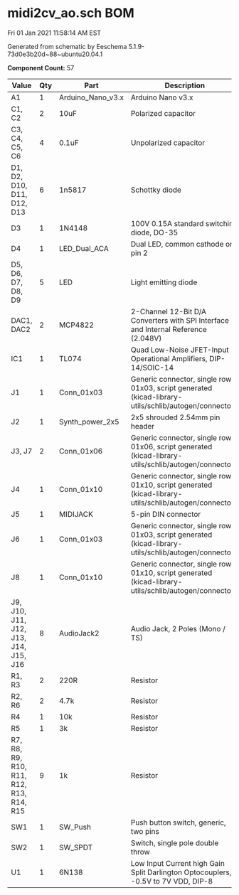 # midi2cv_ao.sch BOM

Fri 01 Jan 2021 11:58:14 AM EST

Generated from schematic by Eeschema 5.1.9-73d0e3b20d~88~ubuntu20.04.1

**Component Count:** 57

| Value | Qty | Part | Description | Vendor |
| ----- | --- | ---- | ----------- | ------ |
| A1 | 1 | Arduino_Nano_v3.x | Arduino Nano v3.x |  |
| C1, C2 | 2 | 10uF | Polarized capacitor |  |
| C3, C4, C5, C6 | 4 | 0.1uF | Unpolarized capacitor |  |
| D1, D2, D10, D11, D12, D13 | 6 | 1n5817 | Schottky diode |  |
| D3 | 1 | 1N4148 | 100V 0.15A standard switching diode, DO-35 |  |
| D4 | 1 | LED_Dual_ACA | Dual LED, common cathode on pin 2 |  |
| D5, D6, D7, D8, D9 | 5 | LED | Light emitting diode |  |
| DAC1, DAC2 | 2 | MCP4822 | 2-Channel 12-Bit D/A Converters with SPI Interface and Internal Reference (2.048V) |  |
| IC1 | 1 | TL074 | Quad Low-Noise JFET-Input Operational Amplifiers, DIP-14/SOIC-14 |  |
| J1 | 1 | Conn_01x03 | Generic connector, single row, 01x03, script generated (kicad-library-utils/schlib/autogen/connector/) |  |
| J2 | 1 | Synth_power_2x5 | 2x5 shrouded 2.54mm pin header |  |
| J3, J7 | 2 | Conn_01x06 | Generic connector, single row, 01x06, script generated (kicad-library-utils/schlib/autogen/connector/) |  |
| J4 | 1 | Conn_01x10 | Generic connector, single row, 01x10, script generated (kicad-library-utils/schlib/autogen/connector/) |  |
| J5 | 1 | MIDIJACK | 5-pin DIN connector |  |
| J6 | 1 | Conn_01x03 | Generic connector, single row, 01x03, script generated (kicad-library-utils/schlib/autogen/connector/) |  |
| J8 | 1 | Conn_01x10 | Generic connector, single row, 01x10, script generated (kicad-library-utils/schlib/autogen/connector/) |  |
| J9, J10, J11, J12, J13, J14, J15, J16 | 8 | AudioJack2 | Audio Jack, 2 Poles (Mono / TS) |  |
| R1, R3 | 2 | 220R | Resistor |  |
| R2, R6 | 2 | 4.7k | Resistor |  |
| R4 | 1 | 10k | Resistor |  |
| R5 | 1 | 3k | Resistor |  |
| R7, R8, R9, R10, R11, R12, R13, R14, R15 | 9 | 1k | Resistor |  |
| SW1 | 1 | SW_Push | Push button switch, generic, two pins |  |
| SW2 | 1 | SW_SPDT | Switch, single pole double throw |  |
| U1 | 1 | 6N138 | Low Input Current high Gain Split Darlington Optocouplers, -0.5V to 7V VDD, DIP-8 |  |
    
